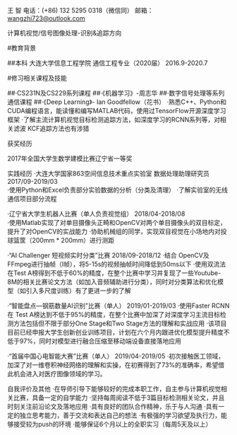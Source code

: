  王 智
电话：(+86) 132 5295 0318（微信同）
邮箱：wangzhi723@outlook.com

计算机视觉/信号图像处理-识别&追踪方向
	

#教育背景

##本科	    大连大学信息工程学院 通信工程专业（2020届）	2016.9-2020.7
	    

#修习相关课程及技能

##·CS231N及CS229系列课程
##·《机器学习》-周志华
##·数字信号处理等系列通信课程
##·《Deep Learning》- Ian Goodfellow（花书）
·熟悉C++、Python和CUDA编程语言，能读懂和编写MATLAB代码，使用过TensorFlow开源深度学习框架
·了解主流计算机视觉目标检测追踪方法，如深度学习的RCNN系列等，对相关滤波 KCF追踪方法也有涉猎

获奖经历

2017年全国大学生数学建模比赛辽宁省一等奖

实践经历
·大连大学国家863空间信息技术重点实验室 数据处理助理研究员  2017/09-2019/03  
·使用Python和Excel负责部分实验数据的分析（分类及清理）
·了解实验室的无线通信项目部分流程

·辽宁省大学生机器人比赛（单人负责视觉组）	2018/04-2018/08  
·使用Matlab实现了对单目摄像头正畸和OpenCV对两个单目摄像头的双目标定，提升了对OpenCV的实战能力
·协助机械组的同学，实现双目视觉在小场地内对投球篮筐（200mm * 200mm）进行测距

·“AI Challenger 短视频实时分类”比赛		2018/09-2018/12
·结合 OpenCV及FFmpeg进行抽帧（I帧），将5-15s的视频抽帧时间降低到50ms以下
·使用双流法在Test A榜得到不低于60%的精度，在整个比赛中学习并复现了一些Youtube-8M的相关比赛论文方法（如加入音频辅助进行分类），同时对分类算法和优化模型（如引入多尺度训练）有了更进一步的了解

·“智能盘点—钢筋数量AI识别”比赛（单人）	2019/01-2019/03
·使用Faster RCNN在 Test A榜达到不低于95%的精度，在整个比赛中加深了对深度学习主流目标检测方法包括但不限于部分One Stage和Two Stage方法的理解和实战应用
·该项目目前已经申报大学生创新创业训练项目，计划在六个月内跟进优化模型提升精度不低于97%，同时对模型进行融合压缩至移动端设备直接落地应用

·“首届中国心电智能大赛”比赛（单人）	2019/04-2019/05
·初次接触医工领域，加深了对一维卷积神经网络的理解和实操，在初赛得到了73%的准确率，希望借此机会进入对医疗图像领域的学习。

自我评价及其他
·在导师引导下能够较好的完成本职工作，自主参与计算机视觉相关比赛，具备一定的自学能力
·坚持每周阅读不低于3篇目标检测相关论文，并且时刻关注前沿论文及落地应用
·具有良好的团队合作精神，乐于与人沟通
·具有一定的独立思考能力，善于交流和表达自己的想法
·有极强的学习欲望及执行力，能够接受较为push的环境
·能够保证6个月以上的全职实习（每周5天及以上）
